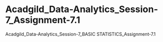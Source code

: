 # Acadgild_Data-Analytics_Session-7_Assignment-7.1
Acadgild_Data-Analytics_Session-7_BASIC STATISTICS_Assignment-7.1
